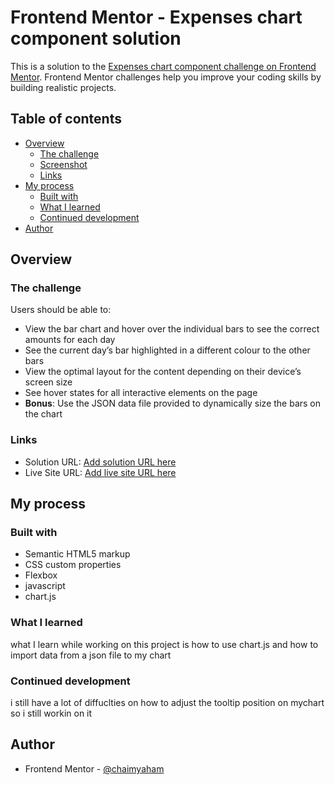 # Frontend Mentor - Expenses chart component solution

This is a solution to the [Expenses chart component challenge on Frontend Mentor](https://www.frontendmentor.io/challenges/expenses-chart-component-e7yJBUdjwt). Frontend Mentor challenges help you improve your coding skills by building realistic projects. 

## Table of contents

- [Overview](#overview)
  - [The challenge](#the-challenge)
  - [Screenshot](#screenshot)
  - [Links](#links)
- [My process](#my-process)
  - [Built with](#built-with)
  - [What I learned](#what-i-learned)
  - [Continued development](#continued-development)
- [Author](#author)


## Overview

### The challenge

Users should be able to:

- View the bar chart and hover over the individual bars to see the correct amounts for each day
- See the current day’s bar highlighted in a different colour to the other bars
- View the optimal layout for the content depending on their device’s screen size
- See hover states for all interactive elements on the page
- **Bonus**: Use the JSON data file provided to dynamically size the bars on the chart



### Links

- Solution URL: [Add solution URL here](https://your-solution-url.com)
- Live Site URL: [Add live site URL here](https://chaimyaham.github.io/expenses-chart-component-main/)

## My process

### Built with

- Semantic HTML5 markup
- CSS custom properties
- Flexbox
- javascript
- chart.js


### What I learned
what I learn while working on this project is how to use chart.js and how to import data from a json file to my chart


### Continued development

i still have a lot of diffuclties on how to adjust the tooltip position on mychart so i still workin on it



## Author

- Frontend Mentor - [@chaimyaham](https://www.frontendmentor.io/profile/chaimyaham)


